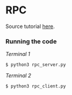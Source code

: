 # RPC

Source tutorial [here](https://www.rabbitmq.com/tutorials/tutorial-six-python.html).

### Running the code

*Terminal 1*
```
$ python3 rpc_server.py
```

*Terminal 2*
```
$ python3 rpc_client.py
```
